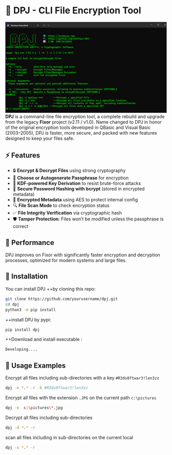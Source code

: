 # 🔐 DPJ - CLI File Encryption Tool

![Alt text](https://github.com/jheffat/-DPJ/blob/main/scrnsht/intro.png)
**DPJ** is a command-line file encryption tool, a complete rebuild and upgrade from the legacy **Fixor** project (v2.11 / v1.0). Name changed to DPJ 
 in honor of the original encryption tools developed in QBasic and Visual Basic (2003–2005), DPJ is faster, more secure, and packed with new features designed to keep your files safe.

## ⚡ Features

- 🔒 **Encrypt & Decrypt Files** using strong cryptography
- 🧠 **Choose or Autogenerate Passphrase** for encryption
- 🔐 **KDF-powered Key Derivation** to resist brute-force attacks
- 🧂 **Secure Password Hashing with bcrypt** (stored in encrypted metadata)
- 🧬 **Encrypted Metadata** using AES to protect internal config
- 🔍 **File Scan Mode** to check encryption status
- ✅ **File Integrity Verification** via cryptographic hash
- 🛡️ **Tamper Protection**: Files won’t be modified unless the passphrase is correct

## 🚀 Performance

DPJ improves on Fixor with significantly faster encryption and decryption processes, optimized for modern systems and large files.

## 🔧 Installation

You can install DPJ 
  ++by cloning this repo:

```bash
git clone https://github.com/yourusername/dpj.git
cd dpj
python3 -m pip install
``` 
  ++install DPJ by pypi:
```bash
pip install dpj
```
  ++Download and install executable :
```bash
Developing....
```


## 🧪 Usage Examples
Encrypt all files including sub-directories with a key `#R3ds0ftwar3!len3zz`
```bash
dpj -e *.* -r -k #R3ds0ftwar3!len3zz    
```
Encrypt all files with the extension  `.JPG` on the current path `c:\pictures`
```bash
dpj -e  c:\pictures\*.jpg     
```
Decrypt all files including sub-directories 
```bash
dpj -d *.* -r  
```
scan all files including in sub-directories on the current local 
```bash
dpj -s *.* -r  
```



